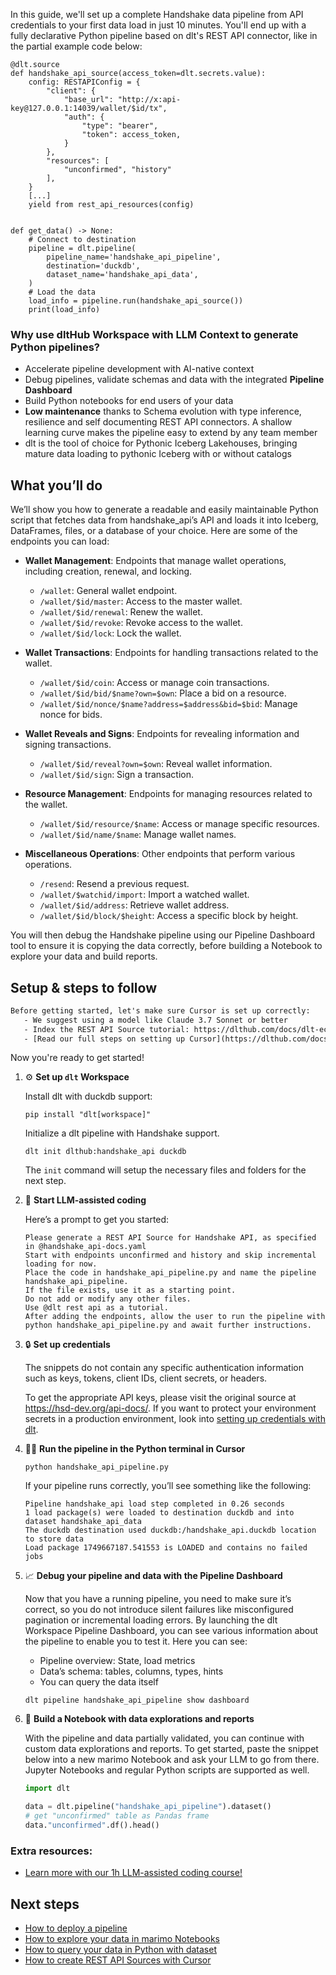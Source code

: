 In this guide, we'll set up a complete Handshake data pipeline from API credentials to your first data load in just 10 minutes. You'll end up with a fully declarative Python pipeline based on dlt's REST API connector, like in the partial example code below:

```python-outcome
@dlt.source
def handshake_api_source(access_token=dlt.secrets.value):
    config: RESTAPIConfig = {
        "client": {
            "base_url": "http://x:api-key@127.0.0.1:14039/wallet/$id/tx",
            "auth": {
                "type": "bearer",
                "token": access_token,
            }
        },
        "resources": [
            "unconfirmed", "history"
        ],
    }
    [...]
    yield from rest_api_resources(config)


def get_data() -> None:
    # Connect to destination
    pipeline = dlt.pipeline(
        pipeline_name='handshake_api_pipeline',
        destination='duckdb',
        dataset_name='handshake_api_data', 
    )
    # Load the data
    load_info = pipeline.run(handshake_api_source())
    print(load_info) 
```

### Why use dltHub Workspace with LLM Context to generate Python pipelines?

- Accelerate pipeline development with AI-native context
- Debug pipelines, validate schemas and data with the integrated **Pipeline Dashboard**
- Build Python notebooks for end users of your data
- **Low maintenance** thanks to Schema evolution with type inference, resilience and self documenting REST API connectors. A shallow learning curve makes the pipeline easy to extend by any team member
- dlt is the tool of choice for Pythonic Iceberg Lakehouses, bringing mature data loading to pythonic Iceberg with or without catalogs

## What you’ll do

We’ll show you how to generate a readable and easily maintainable Python script that fetches data from handshake_api’s API and loads it into Iceberg, DataFrames, files, or a database of your choice. Here are some of the endpoints you can load:

- **Wallet Management**: Endpoints that manage wallet operations, including creation, renewal, and locking.
  - `/wallet`: General wallet endpoint.
  - `/wallet/$id/master`: Access to the master wallet.
  - `/wallet/$id/renewal`: Renew the wallet.
  - `/wallet/$id/revoke`: Revoke access to the wallet.
  - `/wallet/$id/lock`: Lock the wallet.
  
- **Wallet Transactions**: Endpoints for handling transactions related to the wallet.
  - `/wallet/$id/coin`: Access or manage coin transactions.
  - `/wallet/$id/bid/$name?own=$own`: Place a bid on a resource.
  - `/wallet/$id/nonce/$name?address=$address&bid=$bid`: Manage nonce for bids.

- **Wallet Reveals and Signs**: Endpoints for revealing information and signing transactions.
  - `/wallet/$id/reveal?own=$own`: Reveal wallet information.
  - `/wallet/$id/sign`: Sign a transaction.

- **Resource Management**: Endpoints for managing resources related to the wallet.
  - `/wallet/$id/resource/$name`: Access or manage specific resources.
  - `/wallet/$id/name/$name`: Manage wallet names.

- **Miscellaneous Operations**: Other endpoints that perform various operations.
  - `/resend`: Resend a previous request.
  - `/wallet/$watchid/import`: Import a watched wallet.
  - `/wallet/$id/address`: Retrieve wallet address.
  - `/wallet/$id/block/$height`: Access a specific block by height.

You will then debug the Handshake pipeline using our Pipeline Dashboard tool to ensure it is copying the data correctly, before building a Notebook to explore your data and build reports.

## Setup & steps to follow

```default
Before getting started, let's make sure Cursor is set up correctly:
   - We suggest using a model like Claude 3.7 Sonnet or better
   - Index the REST API Source tutorial: https://dlthub.com/docs/dlt-ecosystem/verified-sources/rest_api/ and add it to context as **@dlt rest api**
   - [Read our full steps on setting up Cursor](https://dlthub.com/docs/dlt-ecosystem/llm-tooling/cursor-restapi#23-configuring-cursor-with-documentation)
```

Now you're ready to get started!

1. ⚙️ **Set up `dlt` Workspace**
    
    Install dlt with duckdb support:
    ```shell
    pip install "dlt[workspace]"
    ```

    Initialize a dlt pipeline with Handshake support.
    ```shell
    dlt init dlthub:handshake_api duckdb
    ```

    The `init` command will setup the necessary files and folders for the next step.
    
2. 🤠 **Start LLM-assisted coding**
    
    Here’s a prompt to get you started:
    
    ```prompt
    Please generate a REST API Source for Handshake API, as specified in @handshake_api-docs.yaml 
    Start with endpoints unconfirmed and history and skip incremental loading for now. 
    Place the code in handshake_api_pipeline.py and name the pipeline handshake_api_pipeline. 
    If the file exists, use it as a starting point. 
    Do not add or modify any other files. 
    Use @dlt rest api as a tutorial. 
    After adding the endpoints, allow the user to run the pipeline with python handshake_api_pipeline.py and await further instructions.
    ```

    
3. 🔒 **Set up credentials** 
    
    The snippets do not contain any specific authentication information such as keys, tokens, client IDs, client secrets, or headers.
    
    To get the appropriate API keys, please visit the original source at https://hsd-dev.org/api-docs/.
    If you want to protect your environment secrets in a production environment, look into [setting up credentials with dlt](https://dlthub.com/docs/walkthroughs/add_credentials).
    
4. 🏃‍♀️ **Run the pipeline in the Python terminal in Cursor**
    
    ```shell
    python handshake_api_pipeline.py
    ```
    
    If your pipeline runs correctly, you’ll see something like the following:
    
    ```shell
    Pipeline handshake_api load step completed in 0.26 seconds
    1 load package(s) were loaded to destination duckdb and into dataset handshake_api_data
    The duckdb destination used duckdb:/handshake_api.duckdb location to store data
    Load package 1749667187.541553 is LOADED and contains no failed jobs
    ```
    
5. 📈 **Debug your pipeline and data with the Pipeline Dashboard**

    Now that you have a running pipeline, you need to make sure it’s correct, so you do not introduce silent failures like misconfigured pagination or incremental loading errors. By launching the dlt Workspace Pipeline Dashboard, you can see various information about the pipeline to enable you to test it. Here you can see:
    - Pipeline overview: State, load metrics
    - Data’s schema: tables, columns, types, hints
    - You can query the data itself
    
    ```shell
    dlt pipeline handshake_api_pipeline show dashboard
    ```
    
6. 🐍 **Build a Notebook with data explorations and reports**

    With the pipeline and data partially validated, you can continue with custom data explorations and reports. To get started, paste the snippet below into a new marimo Notebook and ask your LLM to go from there. Jupyter Notebooks and regular Python scripts are supported as well.

    
    ```python
    import dlt

   data = dlt.pipeline("handshake_api_pipeline").dataset()
   # get "unconfirmed" table as Pandas frame
   data."unconfirmed".df().head()
    ```

### Extra resources:

- [Learn more with our 1h LLM-assisted coding course!](https://www.youtube.com/watch?v=GGid70rnJuM)

## Next steps

- [How to deploy a pipeline](https://dlthub.com/docs/walkthroughs/deploy-a-pipeline)
- [How to explore your data in marimo Notebooks](https://dlthub.com/docs/general-usage/dataset-access/marimo)
- [How to query your data in Python with dataset](https://dlthub.com/docs/general-usage/dataset-access/dataset)
- [How to create REST API Sources with Cursor](https://dlthub.com/docs/dlt-ecosystem/llm-tooling/cursor-restapi)
